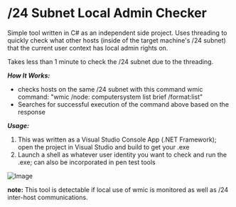 # /24 Subnet Local Admin Checker

Simple tool written in C# as an independent side project. Uses threading to quickly check what other hosts (inside of the target machine's /24 subnet) that the current user context has local admin rights on.

Takes less than 1 minute to check the /24 subnet due to the threading.

**_How It Works:_**
- checks hosts on the same /24 subnet with this command wmic command: "wmic /node:<host> computersystem list brief /format:list"
- Searches for successful execution of the command above based on the response

**_Usage:_**
1. This was written as a Visual Studio Console App (.NET Framework); open the project in Visual Studio and build to get your .exe
2. Launch a shell as whatever user identity you want to check and run the .exe; can also be incorporated in pen test tools

![Image](pic1.jpg)

**note:** This tool is detectable if local use of wmic is monitored as well as /24 inter-host communications.


